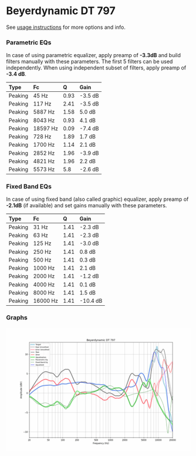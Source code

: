 # Beyerdynamic DT 797
See [usage instructions](https://github.com/jaakkopasanen/AutoEq#usage) for more options and info.

### Parametric EQs
In case of using parametric equalizer, apply preamp of **-3.3dB** and build filters manually
with these parameters. The first 5 filters can be used independently.
When using independent subset of filters, apply preamp of **-3.4 dB**.

| Type    | Fc       |    Q | Gain    |
|:--------|:---------|:-----|:--------|
| Peaking | 45 Hz    | 0.93 | -3.5 dB |
| Peaking | 117 Hz   | 2.41 | -3.5 dB |
| Peaking | 5887 Hz  | 1.58 | 5.0 dB  |
| Peaking | 8043 Hz  | 0.93 | 4.1 dB  |
| Peaking | 18597 Hz | 0.09 | -7.4 dB |
| Peaking | 728 Hz   | 1.89 | 1.7 dB  |
| Peaking | 1700 Hz  | 1.14 | 2.1 dB  |
| Peaking | 2852 Hz  | 1.96 | -3.9 dB |
| Peaking | 4821 Hz  | 1.96 | 2.2 dB  |
| Peaking | 5573 Hz  | 5.8  | -2.6 dB |

### Fixed Band EQs
In case of using fixed band (also called graphic) equalizer, apply preamp of **-2.1dB**
(if available) and set gains manually with these parameters.

| Type    | Fc       |    Q | Gain     |
|:--------|:---------|:-----|:---------|
| Peaking | 31 Hz    | 1.41 | -2.3 dB  |
| Peaking | 63 Hz    | 1.41 | -2.3 dB  |
| Peaking | 125 Hz   | 1.41 | -3.0 dB  |
| Peaking | 250 Hz   | 1.41 | 0.8 dB   |
| Peaking | 500 Hz   | 1.41 | 0.3 dB   |
| Peaking | 1000 Hz  | 1.41 | 2.1 dB   |
| Peaking | 2000 Hz  | 1.41 | -1.2 dB  |
| Peaking | 4000 Hz  | 1.41 | 0.1 dB   |
| Peaking | 8000 Hz  | 1.41 | 1.5 dB   |
| Peaking | 16000 Hz | 1.41 | -10.4 dB |

### Graphs
![](./Beyerdynamic%20DT%20797.png)